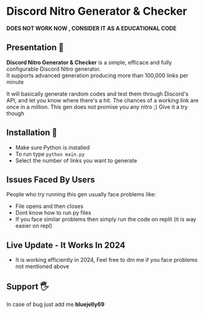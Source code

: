 # Discord Nitro Generator & Checker

**DOES NOT WORK NOW , CONSIDER IT AS A EDUCATIONAL CODE**

## Presentation 📖
**Discord Nitro Generator & Checker** is a simple, efficace and fully configurable Discord Nitro generator.  
It supports advanced generation producing more than 100,000 links per minute

It will basically generate random codes and test them through Discord's API, and let you know where there's a hit.
The chances of a working link are once in a million. This gen does not promise you any nitro ;) Give it a try though

## Installation 💾

- Make sure Python is installed
- To run type `python main.py`
- Select the number of links you want to generate

## Issues Faced By Users
People who try running this gen usually face problems like:
- File opens and then closes
- Dont know how to run py files
- If you face similar problems then simply run the code on replit (it is way easier on repl)

## Live Update - It Works In 2024
- It is working efficiently in 2024, Feel free to dm me if you face problems not mentioned above

## Support 🖐
In case of bug just add me **bluejelly69**
